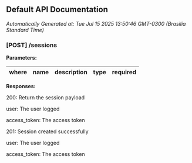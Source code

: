 ## Default API Documentation
*Automatically Generated at: Tue Jul 15 2025 13:50:46 GMT-0300 (Brasilia Standard Time)*

### [POST] /sessions
**Parameters:**

| where | name | description | type | required |
| --- | --- | --- | --- | --- |

**Responses:**

200: Return the session payload

user: The user logged

access_token: The access token

201: Session created successfully

user: The user logged

access_token: The access token


